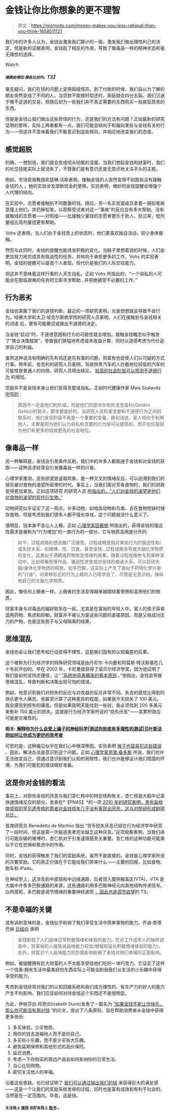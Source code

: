 # 金钱让你比你想象的更不理智

> 原文：<https://gizmodo.com/money-makes-you-less-rational-than-you-think-1658511121>

我们中的许多人认为，金钱会激发我们算计的一面，激发我们做出理性利己的决定。但是新的证据表明，金钱起了相反的作用，导致了像毒品一样的精神状态和毫无理性的选择。

Watch

#### *<small>插图由塔拉·雅各比创作。</small>T3】*

毫无疑问，我们在钱的问题上变得超级怪异。到了付账的时候，我们自以为了解的朋友突然变成了不同的人。当贷款不能按时偿还时，家庭就会四分五裂。我们沉迷于微不足道的交易，但随后却为一些我们并不真正需要的东西购买一些疯狂昂贵的东西。

但是是金钱让我们做出这些奇怪的行为，还是我们的方法有问题？正如最新的研究证明的那样，实际上两者都有一点。我们可能会倾向于和偏向某些与金钱有关的行为——但这并不意味着我们不能意识到这些倾向，并相应地改变我们的态度。

## 感觉超脱

的确，一想到钱，我们就会变成彻头彻尾的混蛋。当我们想起金钱和财富时，我们的社交技能实际上就消失了，不管我们是有意识还是无意识地关注手头的主题。

例如，市场营销教授凯瑟琳·沃斯表明，接触金钱的人突然变得不如那些没有接触金钱的人 。她的实验涉及垄断现金的使用，实验表明，微妙的金钱提醒会增强个人代理的倾向。

在实验中，志愿者接触到不同数量的钱。随后，另一名实验室成员拿着一捆铅笔故意撞上他们，并扔掉铅笔，以观察受试者对这一“事故”的反应会有多大帮助。没有接触钱的志愿者——对照组——比接触少量钱的志愿者更乐于助人。反过来，低剂量组比高剂量组更有帮助。

Vohs 还表明，当人们处于金钱至上的状态时，他们更喜欢独自活动，较少身体接触。

然而与此同时，金钱的提醒也能诱发积极的变化。当脑子里想着钱的时候，人们会更加努力地完成具有挑战性的任务，并倾向于承担更多的工作。Vohs 的实验表明，金钱的提醒可以提高个人表现，但代价是我们的人际交往能力。

但这并不意味着这样行事的人天生自私。正如 Vohs 所指出的，“一个自私的人可能会在面临艰难的任务时立即寻求帮助...并拒绝接受不必要的工作。”

## 行为恶劣

金钱也蒙蔽了我们的道德判断。最近的一项研究表明，光是想想就会导致不良行为。哈佛大学和大卫·埃克尔斯商学院的研究人员表明，人们在接触到与金钱相关的词语 后，更有可能撒谎或做出不道德的决定。

当金钱“启动”时，不道德意图和行为的可能性就会增加。接触金钱概念似乎触发了“商业决策框架”，导致我们狭隘地考虑成本收益计算，同时以道德考虑为代价追求自己的利益。

虽然这种说法有明确的先有鸡还是先有蛋的问题，但富有也促使人们以可疑的方式行事。两年前，伯克利的研究人员表明，驾驶昂贵汽车的人拦截地位较低的汽车的可能性是普通人的四倍。研究人员得出结论， [较高的社会阶层可以预测不道德行为](http://www.pnas.org/content/109/11/4086.short) 的增加。

但是并不是金钱本身让他们变得贪婪或自私。正如时代健康作家 Maia Szalavitz [所写的](http://healthland.time.com/2012/02/28/why-the-rich-are-less-ethical-they-see-greed-as-good/) :

> 原因不一定是他们的阶级，而是他们同意华尔街的戈登盖科(Gordon Gekko)的观点，即贪婪是好的。当研究人员检查贪婪和不道德行为之间的联系时，他们发现阶级不再是一个重要的变量。换句话说，富人倾向于利用他人，主要是因为他们认为自私和贪婪的行为是可以接受的，而不仅仅是因为他们有更多的钱或更高的社会地位。

## 像毒品一样

另一种解释是，金钱会引发条件反射。我们中的许多人都痴迷于金钱和对金钱的获取——这种追求经常会引发像毒品一样的兴奋。

心理学家推测，这些欲望是返祖现象，是一种交叉的情绪反应，可以追溯到我们的祖先被对食物的渴望所驱使的时代。事实上，当我们面对芳香食物时，我们的财政变得更加紧张。正如这项研究 的研究人员 [所指出的，“人们对金钱的渴望是他们对食物的渴望的现代衍生物。”](http://pss.sagepub.com/content/17/11/939.short)

动物研究似乎证实了这一观点。许多动物，如啮齿动物和鸟类，会在食物短缺时储存食物。但是考虑到我们很多人都不擅长存钱，这个问题就没什么意义了。

很明显，钱本身不会让人上瘾。正如 [心理学家田戴顿](http://www.huffingtonpost.com/dr-tian-dayton/money-addiction_b_221937.html) 所指出的，获得金钱的强迫性需求是被称为“行为增加”的一类行为的一部分，它与物质滥用是分开的:

> 如今，过程成瘾的想法被广泛接受。过程成瘾是指对某些行为的强迫性和/或失控关系，如赌博、性、饮食，甚至金钱...过程成瘾会导致大脑化学物质的变化，这类似于酒精或药物改变情绪的效果。随着过程成瘾参与到某种活动中，比如观看色情作品、强迫性进食或对金钱的痴迷关系，可以启动大脑/身体化学物质的释放，如多巴胺，这实际上产生了类似于药物化学兴奋的“兴奋”。对某种形式的行为上瘾的人已经学会了，尽管是无意识地，操纵他自己的大脑化学物质。

因此，像任何上瘾者一样，上瘾者的生活变得越来越围绕着使用和滥用他们的物质。

财富本身与对毒品的偏好联系在一起，尤其是在富裕的年轻人中。富人的孩子容易滥用药物、焦虑和抑郁。财富并不被认为是这些问题的直接原因，而是父母成功压力的产物，也是这些孩子与父母隔离的结果。

## 思维混乱

金钱也会让我们思考和行动变得不理性，这是我们固有的认知偏差的后果。

这个被称为行为经济学的特殊研究领域是由丹尼尔·卡内曼和阿莫斯·特沃斯基在几十年前开创的。早在 2002 年，卡尼曼就获得了诺贝尔经济学奖，因为他证明了我们是如何坚持走捷径，让“ [”系统地背离概率的基本原则](http://www.nobelprize.org/nobel_prizes/economic-sciences/laureates/2002/press.html) 。”他指出，金钱会导致思维混乱，导致判断和决策出现可怕的错误。

例如，他意识到我们对损失的反应与对收益的反应非常不同。失去的感觉比得到的快乐更令人痛苦。他甚至计算了这种差异的程度。如果我今天损失了 100 美元，我会感受到损失的痛苦。但是如果我明天能找到一些钱，我必须找到 200 多美元来弥补 100 美元的损失。这就是行为经济学家所说的“损失厌恶”——其累积效应可能是灾难性的。

**相关:** [**解释你为什么会爱上骗子的神经科学**](https://gizmodo.com/the-neuroscience-that-explains-why-you-fall-for-con-art-5926933)**|**[**测试你到底有多理性的测试**](https://gizmodo.com/a-test-to-measure-how-rational-you-really-are-609412488)**|**[**贝叶斯法则如何让你成为更好的思考者**](https://gizmodo.com/how-bayes-rule-can-make-you-a-better-thinker-471233405)

可悲的是，这种偏见似乎在我们心中根深蒂固。实验表明 [猴子也容易犯这些错误](http://www.bbc.com/news/science-environment-26258662) 。因此，解决办法是意识到这个问题。正如 [心理学家劳里·桑多斯](http://www.bbc.com/news/science-environment-26258662) 所说，我们也许无法改变自己，但通过意识到我们认知的局限性，我们也许能够设计我们周围的环境，为我们可能犯的错误做好准备。

## 这是你对金钱的看法

事实上，对损失金钱的厌恶与我们杏仁核中的特定结构有关，杏仁核是大脑中记录快速情绪反应的部分。发表在*【PNAS】*的一项 [2010 年的研究表明，患有扁桃体受损的罕见遗传病的患者对金钱损失几乎没有表现出厌恶，这与对照组形成鲜明对比。](http://www.pnas.org/content/107/8/3788.short)

首席研究员 Benedetto de Martino 指出:“货币损失厌恶已经在行为经济学中研究了一段时间，但这是第一次报道患者完全缺乏这种厌恶。”这项观察表明，当我们进行可能会输的赌博时，杏仁核对于引发谨慎感至关重要。杏仁核的这种功能可能类似于它在恐惧和焦虑中的作用。

同时，金钱的获得触发了我们的奖励系统，虽然不是直接的。金钱是心理学家所说的次要奖励。它的真正价值在于它能给我们带来什么——主要的回报，比如食物、跑车和 iPads。

在神经学上，这涉及到中皮层和中边缘通路，后者馈入腹侧被盖区(VTA)。VTA 是大脑中许多多巴胺通路的来源，这些通路利用多巴胺神经元向其他结构传递信号。众所周知，多巴胺是调节情绪的重要神经递质 [，因此也是调节欲望](http://www.apa.org/monitor/mar05/dopamine.aspx)的 T3。

## 不是幸福的关键

具有讽刺意味的是，金钱似乎削弱了我们享受生活中简单事物的能力。乔迪·库德巴赫 [已经向](http://pss.sagepub.com/content/early/2010/05/18/0956797610371963.abstract) 表明

> 金钱削弱了人们品味日常积极情绪和体验的能力。在对工作成年人的抽样调查中，较富裕的人报告说品味能力较低(增强和延长积极情绪体验的能力)。此外，财富对个人品味能力的负面影响削弱了金钱对他们幸福的正面影响。

例如，被提醒拥有巨大财富的人不太能享受给他们吃的一块巧克力。它证实了这样一个信条:拥有生活中最美好的东西实际上可能会削弱我们从生活的小乐趣中获得享受的能力。

考虑到金钱经常对我们的认知回报系统和我们成为理性的、有生产力的好人的能力产生不利影响，我们应该如何对待金钱这个东西还不是很明显。

为此，伊丽莎白·邓恩(Elizabeth Dunn)发表了一篇名为 [“如果金钱不能让你快乐，那么你可能没有用对钱](http://www.sciencedirect.com/science/article/pii/S1057740811000209) ”的论文，提出了八条原则，旨在帮助消费者从金钱中获得更多快乐:

1.  多买体验，少买物质。
2.  用你的钱去造福他人而不是你自己。
3.  多买些小乐趣，而不是少买些大乐趣。
4.  避免延期保修和其他形式的高价保险。
5.  延迟消费。
6.  考虑一下你购买的周边产品会如何影响你的日常生活。
7.  当心比较购物。
8.  密切关注他人的幸福。

沿着这些思路，也已经证明了 [我们可以通过捐出我们的钱](http://online.wsj.com/articles/SB10001424127887324009304579041231971683854) 来获得巨大的满足感——这是一个让我们的奖励系统发痒的过程，同时也是富有成效和有利于社会的。当然是在一定范围内。毕竟，这是钱。

#### <small>关注我上</small> [<small>推特</small>](https://twitter.com/dvorsky) <small>加好友我上</small> [<small>脸书</small>](https://www.google.ca/url?sa=t&rct=j&q=&esrc=s&source=web&cd=3&cad=rja&uact=8&ved=0CCgQFjAC&url=https%3A%2F%2Fwww.facebook.com%2Fgdvorsky&ei=K1NaVLHRC4GzyASCuYDACQ&usg=AFQjCNG5DMDo9Ah5QS0JjiAz-p_pQx4xLQ) <small>。</small>